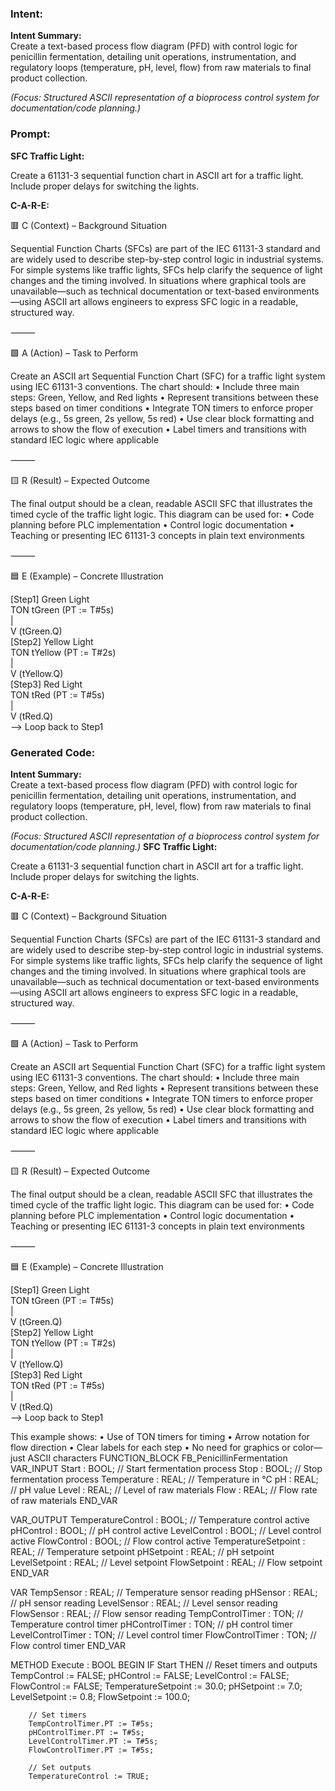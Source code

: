 ### Intent:
**Intent Summary:**  
Create a text-based process flow diagram (PFD) with control logic for penicillin fermentation, detailing unit operations, instrumentation, and regulatory loops (temperature, pH, level, flow) from raw materials to final product collection.  

*(Focus: Structured ASCII representation of a bioprocess control system for documentation/code planning.)*

### Prompt:
**SFC Traffic Light:**

Create a 61131-3 sequential function chart in ASCII art for a traffic light. Include proper delays for switching the lights.

**C-A-R-E:**

🟥 C (Context) – Background Situation

Sequential Function Charts (SFCs) are part of the IEC 61131-3 standard and are widely used to describe step-by-step control logic in industrial systems. For simple systems like traffic lights, SFCs help clarify the sequence of light changes and the timing involved. In situations where graphical tools are unavailable—such as technical documentation or text-based environments—using ASCII art allows engineers to express SFC logic in a readable, structured way.

⸻

🟩 A (Action) – Task to Perform

Create an ASCII art Sequential Function Chart (SFC) for a traffic light system using IEC 61131-3 conventions. The chart should:
	•	Include three main steps: Green, Yellow, and Red lights
	•	Represent transitions between these steps based on timer conditions
	•	Integrate TON timers to enforce proper delays (e.g., 5s green, 2s yellow, 5s red)
	•	Use clear block formatting and arrows to show the flow of execution
	•	Label timers and transitions with standard IEC logic where applicable

⸻

🟨 R (Result) – Expected Outcome

The final output should be a clean, readable ASCII SFC that illustrates the timed cycle of the traffic light logic. This diagram can be used for:
	•	Code planning before PLC implementation
	•	Control logic documentation
	•	Teaching or presenting IEC 61131-3 concepts in plain text environments

⸻

🟦 E (Example) – Concrete Illustration

[Step1] Green Light  
   TON tGreen (PT := T#5s)  
     |  
     V (tGreen.Q)  
[Step2] Yellow Light  
   TON tYellow (PT := T#2s)  
     |  
     V (tYellow.Q)  
[Step3] Red Light  
   TON tRed (PT := T#5s)  
     |  
     V (tRed.Q)  
 --> Loop back to Step1

### Generated Code:
**Intent Summary:**  
Create a text-based process flow diagram (PFD) with control logic for penicillin fermentation, detailing unit operations, instrumentation, and regulatory loops (temperature, pH, level, flow) from raw materials to final product collection.  

*(Focus: Structured ASCII representation of a bioprocess control system for documentation/code planning.)*
**SFC Traffic Light:**

Create a 61131-3 sequential function chart in ASCII art for a traffic light. Include proper delays for switching the lights.

**C-A-R-E:**

🟥 C (Context) – Background Situation

Sequential Function Charts (SFCs) are part of the IEC 61131-3 standard and are widely used to describe step-by-step control logic in industrial systems. For simple systems like traffic lights, SFCs help clarify the sequence of light changes and the timing involved. In situations where graphical tools are unavailable—such as technical documentation or text-based environments—using ASCII art allows engineers to express SFC logic in a readable, structured way.

⸻

🟩 A (Action) – Task to Perform

Create an ASCII art Sequential Function Chart (SFC) for a traffic light system using IEC 61131-3 conventions. The chart should:
	•	Include three main steps: Green, Yellow, and Red lights
	•	Represent transitions between these steps based on timer conditions
	•	Integrate TON timers to enforce proper delays (e.g., 5s green, 2s yellow, 5s red)
	•	Use clear block formatting and arrows to show the flow of execution
	•	Label timers and transitions with standard IEC logic where applicable

⸻

🟨 R (Result) – Expected Outcome

The final output should be a clean, readable ASCII SFC that illustrates the timed cycle of the traffic light logic. This diagram can be used for:
	•	Code planning before PLC implementation
	•	Control logic documentation
	•	Teaching or presenting IEC 61131-3 concepts in plain text environments

⸻

🟦 E (Example) – Concrete Illustration

[Step1] Green Light  
   TON tGreen (PT := T#5s)  
     |  
     V (tGreen.Q)  
[Step2] Yellow Light  
   TON tYellow (PT := T#2s)  
     |  
     V (tYellow.Q)  
[Step3] Red Light  
   TON tRed (PT := T#5s)  
     |  
     V (tRed.Q)  
 --> Loop back to Step1

This example shows:
	•	Use of TON timers for timing
	•	Arrow notation for flow direction
	•	Clear labels for each step
	•	No need for graphics or color—just ASCII characters
FUNCTION_BLOCK FB_PenicillinFermentation
VAR_INPUT
    Start : BOOL; // Start fermentation process
    Stop : BOOL;   // Stop fermentation process
    Temperature : REAL; // Temperature in °C
    pH : REAL;       // pH value
    Level : REAL;   // Level of raw materials
    Flow : REAL;    // Flow rate of raw materials
END_VAR

VAR_OUTPUT
    TemperatureControl : BOOL; // Temperature control active
    pHControl : BOOL;         // pH control active
    LevelControl : BOOL;     // Level control active
    FlowControl : BOOL;      // Flow control active
    TemperatureSetpoint : REAL; // Temperature setpoint
    pHSetpoint : REAL;        // pH setpoint
    LevelSetpoint : REAL;     // Level setpoint
    FlowSetpoint : REAL;      // Flow setpoint
END_VAR

VAR
    TempSensor : REAL; // Temperature sensor reading
    pHSensor : REAL;   // pH sensor reading
    LevelSensor : REAL; // Level sensor reading
    FlowSensor : REAL; // Flow sensor reading
    TempControlTimer : TON; // Temperature control timer
    pHControlTimer : TON; // pH control timer
    LevelControlTimer : TON; // Level control timer
    FlowControlTimer : TON; // Flow control timer
END_VAR

METHOD Execute : BOOL
BEGIN
    IF Start THEN
        // Reset timers and outputs
        TempControl := FALSE;
        pHControl := FALSE;
        LevelControl := FALSE;
        FlowControl := FALSE;
        TemperatureSetpoint := 30.0;
        pHSetpoint := 7.0;
        LevelSetpoint := 0.8;
        FlowSetpoint := 100.0;

        // Set timers
        TempControlTimer.PT := T#5s;
        pHControlTimer.PT := T#5s;
        LevelControlTimer.PT := T#5s;
        FlowControlTimer.PT := T#5s;

        // Set outputs
        TemperatureControl := TRUE;
